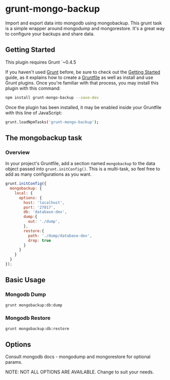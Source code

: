 # grunt-mongo-backup

Import and export data into mongodb using mongobackup.  This grunt task is a simple wrapper around mongodump and mongorestore.  It's a great way to configure your backups and share data.

## Getting Started
This plugin requires Grunt `~0.4.5

If you haven't used [Grunt](http://gruntjs.com/) before, be sure to check out the [Getting Started](http://gruntjs.com/getting-started) guide, as it explains how to create a [Gruntfile](http://gruntjs.com/sample-gruntfile) as well as install and use Grunt plugins. Once you're familiar with that process, you may install this plugin with this command:

```bash
npm install grunt-mongo-backup --save-dev
```

Once the plugin has been installed, it may be enabled inside your Gruntfile with this line of JavaScript:

```bash
grunt.loadNpmTasks('grunt-mongo-backup');
```

## The mongobackup task

### Overview
In your project's Gruntfile, add a section named `mongobackup` to the data object passed into `grunt.initConfig()`.  This is a multi-task, so feel free to add as many configurations as you want.

```javascript
grunt.initConfig({
  mongobackup: {
    local: {
      options: {
        host: 'localhost',
        port: '27017',
        db: 'database-dev',
        dump:{
          out: './dump',
        },    
        restore:{
          path: './dump/database-dev',
          drop: true
        }
      }
    }
  }
});
```

## Basic Usage

### Mongodb Dump 
```bash
grunt mongobackup:db:dump
```

### Mongodb Restore 
```bash
grunt mongobackup:db:restore
```

## Options

Consult mongodb docs - mongodump and mongorestore for optional params.  

NOTE: NOT ALL OPTIONS ARE AVAILABLE.  Change to suit your needs.

